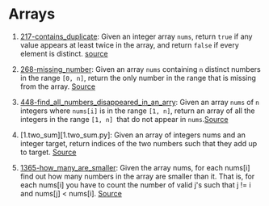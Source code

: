 # Arrays 

1.  [217-contains_duplicate](217-contains_duplicate.py): Given an integer array `nums`, return `true` if any value appears at least twice in the array, and return `false` if every element is distinct. [source](https://leetcode.com/problems/contains-duplicate/)

2. [268-missing_number](268-missing_number.py): Given an array `nums` containing `n` distinct numbers in the range `[0, n]`, return the only number in the range that is missing from the array. [Source](https://leetcode.com/problems/missing-number/description/)

3. [448-find_all_numbers_disappeared_in_an_arry](find_all_numbers_disappeared_in_an_arry.py): Given an array `nums` of `n` integers where `nums[i]` is in the range `[1, n]`, return an array of all the integers in the range `[1, n] `that do not appear in `nums`.[Source](https://leetcode.com/problems/find-all-numbers-disappeared-in-an-array/description/)

4. [1.two_sum][1.two_sum.py]: Given an array of integers nums and an integer target, return indices of the two numbers such that they add up to target. [Source](https://leetcode.com/problems/two-sum/description/)

5. [1365-how_many_are_smaller](1365-how_many_are_smaller.py): Given the array nums, for each nums[i] find out how many numbers in the array are smaller than it. That is, for each nums[i] you have to count the number of valid j's such that j != i and nums[j] < nums[i]. [Source](https://leetcode.com/problems/how-many-numbers-are-smaller-than-the-current-number/description/)
